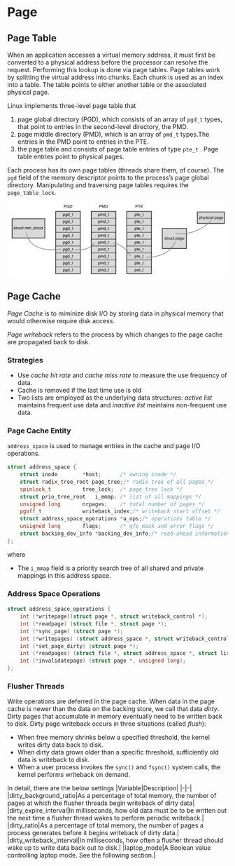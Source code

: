 # Page

## Page Table

When an application accesses a virtual memory address, it must first be converted to a physical address before the processor can resolve the request. 
Performing this lookup is done via page tables. 
Page tables work by splitting the virtual address into chunks. Each chunk is used as an index into a table.
The table points to either another table or the associated physical page.

Linux implements three-level page table that
1. page global directory (PGD), which consists of an array of `pgd_t` types, that point to entries in the second-level directory, the PMD.
2. page middle directory (PMD), which is an array of `pmd_t` types.The entries in the PMD point to entries in the PTE.
3. the page table and consists of page table entries of type `pte_t` . Page table entries point to physical pages.

Each process has its own page tables (threads share them, of course). The `pgd` field of
the memory descriptor points to the process’s page global directory. Manipulating and
traversing page tables requires the `page_table_lock`.

![page_table](imgs/page_table.png "page_table")

## Page Cache

*Page Cache* is to miminize disk I/O by storing data in physical memory that would otherwise require disk access.

*Page writeback* refers to the process by which changes to the page cache are propagated back to disk.

### Strategies

* Use *cache hit rate* and *cache miss rate* to measure the use frequency of data.
* Cache is removed if the last time use is old
* Two lists are employed as the underlying data structures: *active list* maintains frequent use data and *inactive list* maintains non-frequent use data.

### Page Cache Entity

`address_space` is used to manage entries in the cache and page I/O operations.

```cpp
struct address_space {
    struct inode        *host;      /* owning inode */
    struct radix_tree_root page_tree;/* radix tree of all pages */
    spinlock_t          tree_lock;  /* page_tree lock */
    struct prio_tree_root   i_mmap; /* list of all mappings */
    unsigned long       nrpages;    /* total number of pages */
    pgoff_t             writeback_index;/* writeback start offset */
    struct address_space_operations *a_ops;/* operations table */
    unsigned long       flags;      /* gfp_mask and error flags */
    struct backing_dev_info *backing_dev_info;/* read-ahead information */
};
```
where 
* The `i_mmap` field is a priority search tree of all shared and private mappings in this address space.

### Address Space Operations

```cpp
struct address_space_operations {
    int (*writepage)(struct page *, struct writeback_control *);
    int (*readpage) (struct file *, struct page *);
    int (*sync_page) (struct page *);
    int (*writepages) (struct address_space *, struct writeback_control *);
    int (*set_page_dirty) (struct page *);
    int (*readpages) (struct file *, struct address_space *, struct list_head *, unsigned);
    int (*invalidatepage) (struct page *, unsigned long);
};
```

### Flusher Threads

Write operations are deferred in the page cache. When data in the page cache is newer than the data on the backing store, we call that data *dirty*. Dirty pages that accumulate in memory eventually need to be written back to disk. Dirty page writeback occurs in three situations (called *flush*):
* When free memory shrinks below a specified threshold, the kernel writes dirty data back to disk.
* When dirty data grows older than a specific threshold, sufficiently old data is writeback to disk.
* When a user process invokes the `sync()` and `fsync()` system calls, the kernel performs writeback on demand.

In detail, there are the below settings
|Variable|Description|
|-|-|
|dirty_background_ratio|As a percentage of total memory, the number of pages at which the flusher threads begin writeback of dirty data|
|dirty_expire_interval|In milliseconds, how old data must be to be written out the next time a flusher thread wakes to perform periodic writeback.|
|dirty_ratio|As a percentage of total memory, the number of pages a process generates before it begins writeback of dirty data.|
|dirty_writeback_interval|In milliseconds, how often a flusher thread should wake up to write data back out to disk.|
|laptop_mode|A Boolean value controlling laptop mode. See the following section.|